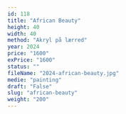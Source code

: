 ```yaml
---
id: 118
title: "African Beauty"
height: 40
width: 40
method: "Akryl på lærred"
year: 2024
price: "1600"
exPrice: "1600"
status: ""
fileName: "2024-african-beauty.jpg"
medie: "painting"
draft: "False"
slug: "african-beauty"
weight: "200"
---
```

